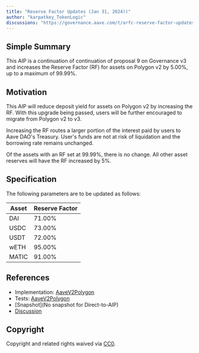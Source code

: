 ```yaml
---
title: "Reserve Factor Updates (Jan 31, 2024))"
author: "karpatkey_TokenLogic"
discussions: "https://governance.aave.com/t/arfc-reserve-factor-updates-polygon-aave-v2/13937/14"
---
```


## Simple Summary

This AIP is a continuation of continuation of proposal 9 on Governance v3 and increases the Reserve Factor (RF) for assets on Polygon v2 by 5.00%, up to a maximum of 99.99%.

## Motivation

This AIP will reduce deposit yield for assets on Polygon v2 by increasing the RF. With this upgrade being passed, users will be further encouraged to migrate from Polygon v2 to v3.

Increasing the RF routes a larger portion of the interest paid by users to Aave DAO's Treasury. User's funds are not at risk of liquidation and the borrowing rate remains unchanged.

Of the assets with an RF set at 99.99%, there is no change. All other asset reserves will have the RF increased by 5%.

## Specification

The following parameters are to be updated as follows:

| Asset | Reserve Factor |
| ----- | -------------- |
| DAI   | 71.00%         |
| USDC  | 73.00%         |
| USDT  | 72.00%         |
| wETH  | 95.00%         |
| MATIC | 91.00%         |

## References

- Implementation: [AaveV2Polygon](https://github.com/bgd-labs/aave-proposals-v3/blob/main/src/20240125_AaveV2Polygon_ReserveFactorUpdatesJan312024/AaveV2Polygon_ReserveFactorUpdatesJan312024_20240125.sol)
- Tests: [AaveV2Polygon](https://github.com/bgd-labs/aave-proposals-v3/blob/main/src/20240125_AaveV2Polygon_ReserveFactorUpdatesJan312024/AaveV2Polygon_ReserveFactorUpdatesJan312024_20240125.t.sol)
- [Snapshot](No snapshot for Direct-to-AIP)
- [Discussion](https://governance.aave.com/t/arfc-reserve-factor-updates-polygon-aave-v2/13937/14)

## Copyright

Copyright and related rights waived via [CC0](https://creativecommons.org/publicdomain/zero/1.0/).
